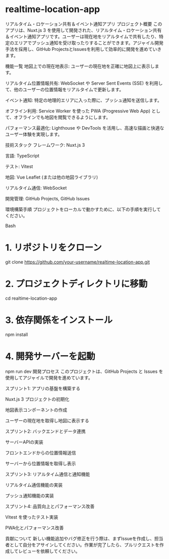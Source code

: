 # realtime-location-app
リアルタイム・ロケーション共有＆イベント通知アプリ
プロジェクト概要
このアプリは、Nuxt.js 3 を使用して開発された、リアルタイム・ロケーション共有＆イベント通知アプリです。ユーザーは現在地をリアルタイムで共有したり、特定のエリアでプッシュ通知を受け取ったりすることができます。アジャイル開発手法を採用し、GitHub ProjectsとIssuesを利用して効率的に開発を進めていきます。

機能一覧
地図上での現在地表示: ユーザーの現在地を正確に地図上に表示します。

リアルタイム位置情報共有: WebSocket や Server Sent Events (SSE) を利用して、他のユーザーの位置情報をリアルタイムで更新します。

イベント通知: 特定の地理的エリアに入った際に、プッシュ通知を送信します。

オフライン利用: Service Worker を使った PWA (Progressive Web App) として、オフラインでも地図を閲覧できるようにします。

パフォーマンス最適化: Lighthouse や DevTools を活用し、高速な描画と快適なユーザー体験を実現します。

技術スタック
フレームワーク: Nuxt.js 3

言語: TypeScript

テスト: Vitest

地図: Vue Leaflet (または他の地図ライブラリ)

リアルタイム通信: WebSocket

開発管理: GitHub Projects, GitHub Issues

環境構築手順
プロジェクトをローカルで動かすために、以下の手順を実行してください。

Bash

# 1. リポジトリをクローン
git clone https://github.com/your-username/realtime-location-app.git

# 2. プロジェクトディレクトリに移動
cd realtime-location-app

# 3. 依存関係をインストール
npm install

# 4. 開発サーバーを起動
npm run dev
開発プロセス
このプロジェクトは、GitHub Projects と Issues を使用してアジャイルで開発を進めています。

スプリント1: アプリの基盤を構築する

Nuxt.js 3 プロジェクトの初期化

地図表示コンポーネントの作成

ユーザーの現在地を取得し地図に表示する

スプリント2: バックエンドとデータ連携

サーバーAPIの実装

フロントエンドからの位置情報送信

サーバーから位置情報を取得し表示

スプリント3: リアルタイム通信と通知機能

リアルタイム通信機能の実装

プッシュ通知機能の実装

スプリント4: 品質向上とパフォーマンス改善

Vitest を使ったテスト実装

PWA化とパフォーマンス改善

貢献について
新しい機能追加やバグ修正を行う際は、まずIssueを作成し、担当者として自分をアサインしてください。作業が完了したら、プルリクエストを作成してレビューを依頼してください。
